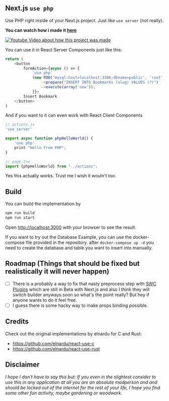 ## Next.js `use php`

Use PHP right inside of your Next.js project. 
Just like `use server` (not really).

**You can watch how i made it [here](http://www.youtube.com/watch?v=EGOkjmyfL6E)**

[![Youtube Video about how this project was made](http://img.youtube.com/vi/EGOkjmyfL6E/0.jpg)](http://www.youtube.com/watch?v=EGOkjmyfL6E "Write PHP in Next.js/React Components")

You can use it in React Server Components just like this: 

```javascript
return (
    <button
        formAction={async () => {
            'use php'
            (new PDO('mysql:host=localhost:3306;dbname=public', 'root', 'root'))
                ->prepare("INSERT INTO Bookmarks (slug) VALUES (?)")
                ->execute(array('new'));
            }}>
        Insert Bookmark
    </button>
)
```

And if you want to it can even work with React Client Components

```javascript
// actions.js
'use server'

export async function phpHelloWorld() {
    'use php'
    print "Hello from PHP";
}
```

```javascript
// page.tsx
import {phpHelloWorld} from "../actions";
```


Yes this actually works. Trust me I wish it wouln't too. 

## Build 

You can build the implementation by

```bash
npm run build
npm run start
```

Open [http://localhost:3000](http://localhost:3000) with your browser to see the result.

If you want to try out the Database Example, you can use the docker-compose file provided in the repository.
after `docker-compose up -d` you need to create the database and table you want to insert into manually.

## Roadmap (Things that should be fixed but realistically it will never happen)

- [ ] There is a probably a way to fix that nasty preprocess step with [SWC Plugins]( https://swc.rs/docs/plugin/ecmascript/getting-started) which are still in Beta with Next.js and also I think they will switch builder anyways soon so what's the point really? But hey if anyone wants to do it feel free.
- [ ] I guess there is some hacky way to make props binding possible.

## Credits

Check out the original implementations by elnardu for C and Rust:

* https://github.com/elnardu/react-use-c
* https://github.com/elnardu/react-use-rust

## Disclaimer

*I hope I don't have to say this but: If you even in the slightest consider to use this in any application at all you are an absolute madperson and and should be locked out of the internet for the rest of your life, I hope you find some other fun activity, maybe gardening or woodwork.* 
